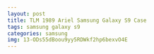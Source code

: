 ```yaml
---
layout: post
title: TLM 1989 Ariel Samsung Galaxy S9 Case
tags: samsung galaxy s9
categories: samsung
img: 13-ODs55dBoou9yy5RDWkf2hp6bexvO4E
---
```

